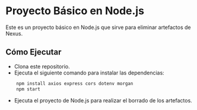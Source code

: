 # Proyecto Básico en Node.js

Este es un proyecto básico en Node.js que sirve para eliminar artefactos de Nexus.

## Cómo Ejecutar

- Clona este repositorio.
- Ejecuta el siguiente comando para instalar las dependencias:

```bash
    npm install axios express cors dotenv morgan
    npm start
```

- Ejecuta el proyecto de Node.js para realizar el borrado de los artefactos.
